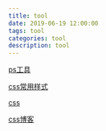 ```yaml
---
title: tool
date: 2019-06-19 12:00:00
tags: tool
categories: tool
description: tool
---
```



[ps工具](https://ps.gaoding.com/#/)

[css常用样式](https://qishaoxuan.github.io/css_tricks/)

[css](https://chokcoco.github.io/CSS-Inspiration/#/)

[css博客](https://www.cnblogs.com/coco1s/default.html?page=1)


